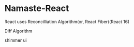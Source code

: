 # Namaste-React

React uses Reconcilliation Algorithm(or, React Fiber)(React 16)

Diff Algorithm

shimmer ui
